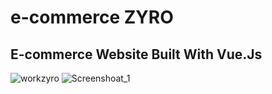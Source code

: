 # e-commerce ZYRO
## E-commerce Website Built With Vue.Js

![workzyro](https://github.com/AlexVRBK/e-commerce/assets/82229268/4dc7635b-139a-4f03-9301-70b638f67aba)
![Screenshoаt_1](https://github.com/AlexVRBK/e-commerce/assets/82229268/6ae9a7e2-669e-4089-acc8-31accb9c71d0)
